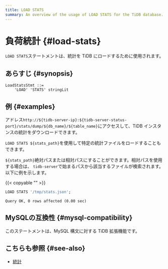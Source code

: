 ```yaml
---
title: LOAD STATS
summary: An overview of the usage of LOAD STATS for the TiDB database.
---
```


# 負荷統計 {#load-stats}

`LOAD STATS`ステートメントは、統計を TiDB にロードするために使用されます。

## あらすじ {#synopsis}

```ebnf+diagram
LoadStatsStmt ::=
    'LOAD' 'STATS' stringLit
```

## 例 {#examples}

アドレス`http://${tidb-server-ip}:${tidb-server-status-port}/stats/dump/${db_name}/${table_name}`にアクセスして、TiDB インスタンスの統計をダウンロードできます。

`LOAD STATS ${stats_path}`を使用して特定の統計ファイルをロードすることもできます。

`${stats_path}`絶対パスまたは相対パスにすることができます。相対パスを使用する場合は、 `tidb-server`で始まるパスから該当するファイルが検索されます。以下に例を示します。

{{< copyable "" >}}

```sql
LOAD STATS '/tmp/stats.json';
```

```
Query OK, 0 rows affected (0.00 sec)
```

## MySQLの互換性 {#mysql-compatibility}

このステートメントは、MySQL 構文に対する TiDB 拡張機能です。

## こちらも参照 {#see-also}

-   [統計](/statistics.md)
